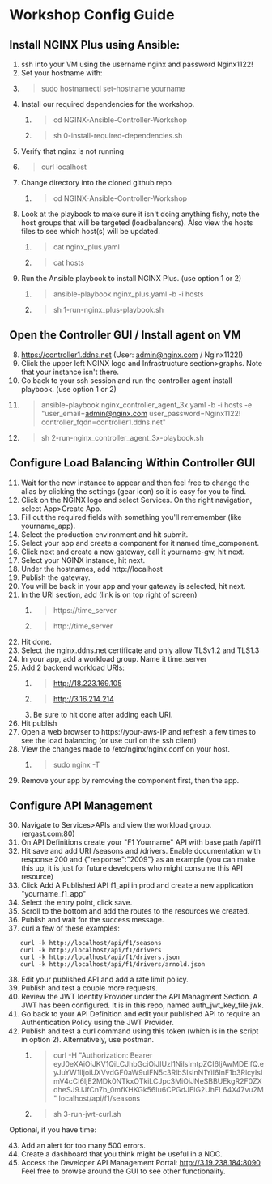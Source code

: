 # Workshop Config Guide

## Install NGINX Plus using Ansible:

1. ssh into your VM using the username nginx and password Nginx1122!
2. Set your hostname with: 
  1. >sudo hostnamectl set-hostname yourname 
3. Install our required dependencies for the workshop.
   1. >cd NGINX-Ansible-Controller-Workshop 
   2. >sh 0-install-required-dependencies.sh
4. Verify that nginx is not running
  2. >curl localhost
5. Change directory into the cloned github repo 
   1. >cd NGINX-Ansible-Controller-Workshop 
6. Look at the playbook to make sure it isn't doing anything fishy, note the host groups that will be targeted (loadbalancers). Also view the hosts files to see which host(s) will be updated.
   1. >cat nginx_plus.yaml
   2. >cat hosts
7. Run the Ansible playbook to install NGINX Plus. (use option 1 or 2)
   1. >ansible-playbook nginx_plus.yaml -b -i hosts
   2. >sh 1-run-nginx_plus-playbook.sh

## Open the Controller GUI / Install agent on VM

8. <https://controller1.ddns.net> (User: admin@nginx.com / Nginx1122!)
9. Click the upper left NGINX logo and Infrastructure section>graphs. Note that your instance isn't there. 
10. Go back to your ssh session and run the controller agent install playbook. (use option 1 or 2)
   1. >ansible-playbook nginx_controller_agent_3x.yaml -b -i hosts -e "user_email=admin@nginx.com user_password=Nginx1122! controller_fqdn=controller1.ddns.net"
   2. >sh 2-run-nginx_controller_agent_3x-playbook.sh

## Configure Load Balancing Within Controller GUI

11. Wait for the new instance to appear and then feel free to change the alias by clicking the settings (gear icon) so it is easy for you to find.
12. Click on the NGINX logo and select Services. On the right navigation, select App>Create App.
13. Fill out the required fields with something you'll rememember (like yourname_app). 
14. Select the production environment and hit submit.
15. Select your app and create a component for it named time_component.
16. Click next and create a new gateway, call it yourname-gw, hit next.
17. Select your NGINX instance, hit next.
18. Under the hostnames, add http://localhost
19. Publish the gateway.
20. You will be back in your app and your gateway is selected, hit next.
21. In the URI section, add (link is on top right of screen) 
    1.  >https://time_server 
    2.  >http://time_server 
22. Hit done. 
23. Select the nginx.ddns.net certificate and only allow TLSv1.2 and TLS1.3 
24. In your app, add a workload group. Name it time_server 
25. Add 2 backend workload URIs: 
    1.  >http://18.223.169.105
    2.  >http://3.16.214.214
    3.  Be sure to hit done after adding each URI.
26. Hit publish
27. Open a web browser to https://your-aws-IP and refresh a few times to see the load balancing (or use curl on the ssh client)
28. View the changes made to /etc/nginx/nginx.conf on your host. 
    1.  >sudo nginx -T
29. Remove your app by removing the component first, then the app.

## Configure API Management

30. Navigate to Services>APIs and view the workload group. (ergast.com:80) 
31. On API Definitions create your "F1 Yourname" API with base path /api/f1
32. Hit save and add URI /seasons and /drivers. Enable documentation with response 200 and {"response":"2009"} as an example (you can make this up, it is just for future developers who might consume this API resource)
33. Click Add A Published API f1_api in prod and create a new application "yourname_f1_app"
34. Select the entry point, click save.
35. Scroll to the bottom and add the routes to the resources we created.
36. Publish and wait for the success message.
37. curl a few of these examples:
```
   curl -k http://localhost/api/f1/seasons
   curl -k http://localhost/api/f1/drivers
   curl -k http://localhost/api/f1/drivers.json
   curl -k http://localhost/api/f1/drivers/arnold.json
```

38. Edit your published API and add a rate limit policy.
39. Publish and test a couple more requests.
40. Review the JWT Identity Provider under the API Managment Section. A JWT has been configured. It is in this repo, named auth_jwt_key_file.jwk.
41. Go back to your API Definition and edit your published API to require an Authentication Policy using the JWT Provider. 
42. Publish and test a curl command using this token (which is in the script in option 2). Alternatively, use postman.
    1.  >curl -H "Authorization: Bearer eyJ0eXAiOiJKV1QiLCJhbGciOiJIUzI1NiIsImtpZCI6IjAwMDEifQ.eyJuYW1lIjoiUXVvdGF0aW9uIFN5c3RlbSIsInN1YiI6InF1b3RlcyIsImV4cCI6IjE2MDk0NTkxOTkiLCJpc3MiOiJNeSBBUEkgR2F0ZXdheSJ9.lJfCn7b_0mfKHKGk56Iu6CPGdJElG2UhFL64X47vu2M" localhost/api/f1/seasons
    2.  >sh 3-run-jwt-curl.sh


Optional, if you have time:

43. Add an alert for too many 500 errors.
44. Create a dashboard that you think might be useful in a NOC.
45. Access the Developer API Management Portal: http://3.19.238.184:8090
Feel free to browse around the GUI to see other functionality. 
